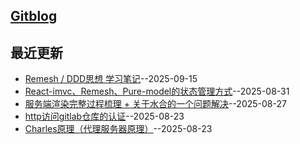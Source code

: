 ## [Gitblog](https://silver-blinder.github.io/GitBlog/)

## 最近更新
- [Remesh / DDD思想 学习笔记](https://github.com/silver-blinder/GitBlog/issues/5)--2025-09-15
- [React-imvc、Remesh、Pure-model的状态管理方式](https://github.com/silver-blinder/GitBlog/issues/4)--2025-08-31
- [服务端渲染完整过程梳理 + 关于水合的一个问题解决](https://github.com/silver-blinder/GitBlog/issues/3)--2025-08-27
- [http访问gitlab仓库的认证](https://github.com/silver-blinder/GitBlog/issues/2)--2025-08-23
- [Charles原理（代理服务器原理）](https://github.com/silver-blinder/GitBlog/issues/1)--2025-08-23
